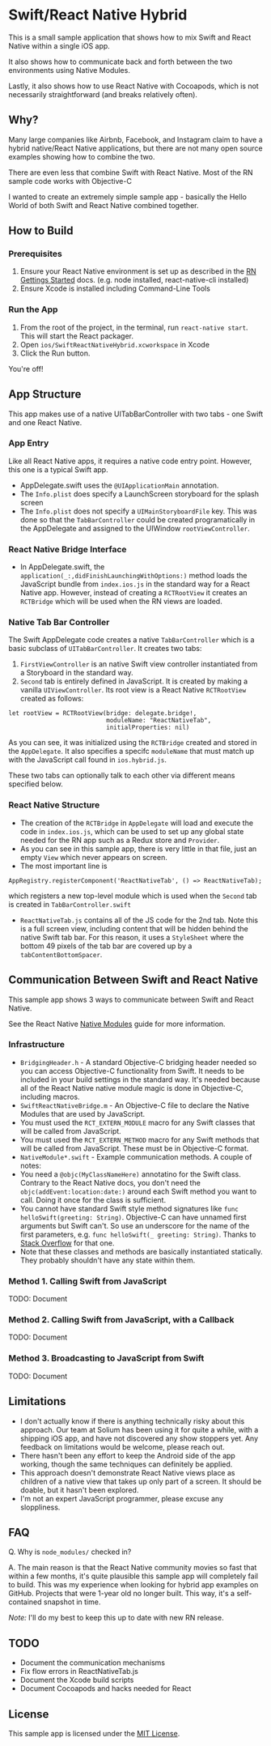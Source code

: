 # Swift/React Native Hybrid

This is a small sample application that shows how to mix Swift and React Native within a single iOS app.

It also shows how to communicate back and forth between the two environments using Native Modules.

Lastly, it also shows how to use React Native with Cocoapods, which is not necessarily straightforward (and breaks relatively often).

## Why?

Many large companies like Airbnb, Facebook, and Instagram claim to have a hybrid native/React Native applications, but there are not many open source examples showing how to combine the two.

There are even less that combine Swift with React Native. Most of the RN sample code works with Objective-C

I wanted to create an extremely simple sample app - basically the Hello World of both Swift and React Native combined together.


## How to Build

### Prerequisites

1. Ensure your React Native environment is set up as described in the [RN Gettings Started](https://facebook.github.io/react-native/docs/getting-started.html) docs. (e.g. node installed, react-native-cli installed)
2. Ensure Xcode is installed including Command-Line Tools

### Run the App

1. From the root of the project, in the terminal, run `react-native start`. This will start the React packager.
1. Open `ios/SwiftReactNativeHybrid.xcworkspace` in Xcode
1. Click the Run button.

You're off!

## App Structure

This app makes use of a native UITabBarController with two tabs - one Swift and one React Native.

### App Entry

Like all React Native apps, it requires a native code entry point. However, this one is a typical Swift app.

* AppDelegate.swift uses the `@UIApplicationMain` annotation.
* The `Info.plist` does specify a LaunchScreen storyboard for the splash screen
* The `Info.plist` does not specify a `UIMainStoryboardFile` key. This was done so that the `TabBarController` could be created programatically in the AppDelegate and assigned to the UIWindow `rootViewController`.

### React Native Bridge Interface

* In AppDelegate.swift, the  `application(_:,didFinishLaunchingWithOptions:)` method loads the JavaScript bundle from `index.ios.js` in the standard way for a React Native app. However, instead of creating a `RCTRootView` it creates an `RCTBridge` which will be used when the RN views are loaded.


### Native Tab Bar Controller

The Swift AppDelegate code creates a native `TabBarController` which is a basic subclass of `UITabBarController`. It creates two tabs:

1. `FirstViewController` is an native Swift view controller instantiated from a Storyboard in the standard way.
2. `Second` tab is entirely defined in JavaScript. It is created by making a vanilla `UIViewController`. Its root view is a React Native `RCTRootView` created as follows:

 ```
 let rootView = RCTRootView(bridge: delegate.bridge!,
                            moduleName: "ReactNativeTab",
                            initialProperties: nil)
 ```
  
 As you can see, it was initialized using the `RCTBridge` created and stored in the `AppDelegate`. It also specifies a specifc `moduleName` that must match up with the JavaScript call found in `ios.hybrid.js`.


These two tabs can optionally talk to each other via different means specified below.

### React Native Structure

* The creation of the `RCTBridge` in `AppDelegate` will load and execute the code in `index.ios.js`, which can be used to set up any global state needed for the RN app such as a Redux store and `Provider`. 
* As you can see in this sample app, there is very little in that file, just an empty `View` which never appears on screen.
* The most important line is 

 ```
 AppRegistry.registerComponent('ReactNativeTab', () => ReactNativeTab);
 ```
 
 which registers a new top-level module which is used when the `Second` tab is created in `TabBarController.swift`
* `ReactNativeTab.js` contains all of the JS code for the 2nd tab. Note this is a full screen view, including content that will be hidden behind the native Swift tab bar. For this reason, it uses a `StyleSheet` where the bottom 49 pixels of the tab bar are covered up by a `tabContentBottomSpacer`.


## Communication Between Swift and React Native

This sample app shows 3 ways to communicate between Swift and React Native.

See the React Native [Native Modules](http://facebook.github.io/react-native/releases/0.45/docs/native-modules-ios.html#native-modules) guide for more information.

### Infrastructure

* `BridgingHeader.h` - A standard Objective-C bridging header needed so you can access Objective-C functionality from Swift. It needs to be included in your build settings in the standard way. It's needed because all of the React Native native module magic is done in Objective-C, including macros.
* `SwiftReactNativeBridge.m` - An Objective-C file to declare the Native Modules that are used by JavaScript. 
 * You must used the `RCT_EXTERN_MODULE` macro for any Swift classes that will be called from JavaScript.
 * You must used the `RCT_EXTERN_METHOD` macro for any Swift methods that will be called from JavaScript. These must be in Objective-C format. 
* `NativeModule*.swift` - Example communication methods. A couple of notes:
 * You need a `@objc(MyClassNameHere)` annotatino for the Swift class. Contrary to the React Native docs, you don't need the `objc(addEvent:location:date:)` around each Swift method you want to call. Doing it once for the class is sufficient.
 * You cannot have standard Swift style method signatures like `func helloSwift(greeting: String)`. Objective-C can have unnamed first arguments but Swift can't. So use an underscore for the name of the first parameters, e.g. `func helloSwift(_ greeting: String)`. Thanks to [Stack Overflow](https://stackoverflow.com/questions/39692230/got-is-not-a-recognized-objective-c-method-when-bridging-swift-to-react-native/39840952#39840952) for that one.
 * Note that these classes and methods are basically instantiated statically. They probably shouldn't have any state within them.


### Method 1. Calling Swift from JavaScript

TODO: Document

### Method 2. Calling Swift from JavaScript, with a Callback

TODO: Document

### Method 3. Broadcasting to JavaScript from Swift

TODO: Document

## Limitations

* I don't actually know if there is anything technically risky about this approach. Our team at Solium has been using it for quite a while, with a shipping iOS app, and have not discovered any show stoppers yet. Any feedback on limitations would be welcome, please reach out.
* There hasn't been any effort to keep the Android side of the app working, though the same techniques can definitely be applied.
* This approach doesn't demonstrate React Native views place as children of a native view that takes up only part of a screen. It should be doable, but it hasn't been explored.
* I'm not an expert JavaScript programmer, please excuse any sloppliness.

 
## FAQ

Q. Why is `node_modules/` checked in?

A. The main reason is that the React Native community movies so fast that within a few months, it's quite plausible this sample app will completely fail to build. This was my experience when looking for hybrid app examples on GitHub. Projects that were 1-year old no longer built. This way, it's a self-contained snapshot in time.

_Note:_ I'll do my best to keep this up to date with new RN release.


## TODO

- Document the communication mechanisms
- Fix flow errors in ReactNativeTab.js
- Document the Xcode build scripts
- Document Cocoapods and hacks needed for React

## License

This sample app is licensed under the [MIT License](LICENSE).
